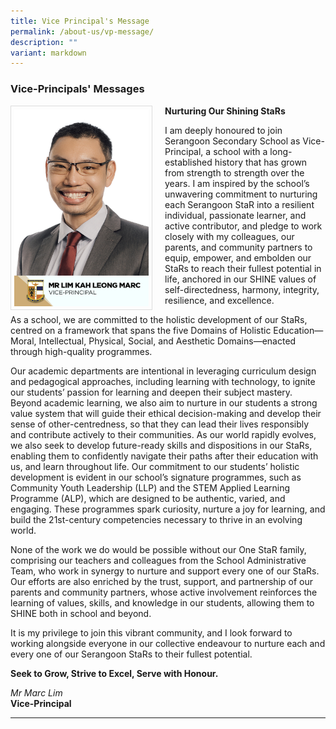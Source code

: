 ```yaml
---
title: Vice Principal's Message
permalink: /about-us/vp-message/
description: ""
variant: markdown
---
```

### Vice-Principals' Messages

<img src="/images/School%20Management%20Team/lim_kah_leong_marc.jpg" style="width:215px; height:315px; margin-right:20px; border:0.5px solid Gainsboro; padding: 5px" align="Left">

**Nurturing Our Shining StaRs**

I am deeply honoured to join Serangoon Secondary School as Vice-Principal, a school with a long-established history that has grown from strength to strength over the years. I am inspired by the school’s unwavering commitment to nurturing each Serangoon StaR into a resilient individual, passionate learner, and active contributor, and pledge to work closely with my colleagues, our parents, and community partners to equip, empower, and embolden our StaRs to reach their fullest potential in life, anchored in our SHINE values of self-directedness, harmony, integrity, resilience, and excellence.

As a school, we are committed to the holistic development of our StaRs, centred on a framework that spans the five Domains of Holistic Education—Moral, Intellectual, Physical, Social, and Aesthetic Domains—enacted through high-quality programmes.

Our academic departments are intentional in leveraging curriculum design and pedagogical approaches, including learning with technology, to ignite our students’ passion for learning and deepen their subject mastery. Beyond academic learning, we also aim to nurture in our students a strong value system that will guide their ethical decision-making and develop their sense of other-centredness, so that they can lead their lives responsibly and contribute actively to their communities. As our world rapidly evolves, we also seek to develop future-ready skills and dispositions in our StaRs, enabling them to confidently navigate their paths after their education with us, and learn throughout life. Our commitment to our students’ holistic development is evident in our school’s signature programmes, such as Community Youth Leadership (LLP) and the STEM Applied Learning Programme (ALP), which are designed to be authentic, varied, and engaging. These programmes spark curiosity, nurture a joy for learning, and build the 21st-century competencies necessary to thrive in an evolving world.

None of the work we do would be possible without our One StaR family, comprising our teachers and colleagues from the School Administrative Team, who work in synergy to nurture and support every one of our StaRs. Our efforts are also enriched by the trust, support, and partnership of our parents and community partners, whose active involvement reinforces the learning of values, skills, and knowledge in our students, allowing them to SHINE both in school and beyond.

It is my privilege to join this vibrant community, and I look forward to working alongside everyone in our collective endeavour to nurture each and every one of our Serangoon StaRs to their fullest potential.

**Seek to Grow, Strive to Excel, Serve with Honour.**

*Mr Marc Lim*
<br>**Vice-Principal**

<hr>